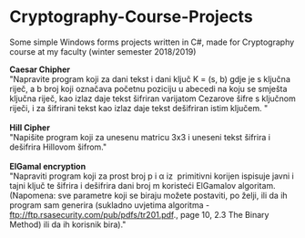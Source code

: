 # Cryptography-Course-Projects
Some simple Windows forms projects written in C#, made for Cryptography course at my faculty (winter semester 2018/2019)

<b>Caesar Chipher</b>
<br>
"Napravite program koji za dani tekst i dani ključ K = (s, b) gdje je s ključna riječ, a b broj koji označava početnu poziciju u abecedi na koju se smješta ključna riječ, kao izlaz daje tekst šifriran varijatom Cezarove šifre s ključnom riječi, i za šifrirani tekst kao izlaz daje tekst dešifriran istim ključem. "
<br>
<br>
<b> Hill Cipher </b>
<br>
"Napišite program koji za unesenu matricu 3x3 i uneseni tekst šifrira i dešifrira Hillovom šifrom."
<br>
<br>
<b>ElGamal encryption</b>
<br>
"Napraviti program koji za prost broj p i &alpha; iz <MATH>\mathbb{Z}_p^*</MATH> primitivni korijen ispisuje javni i tajni ključ te šifrira i dešifrira dani broj m koristeći ElGamalov algoritam.
(Napomena: sve parametre koji se biraju možete postaviti, po želji, ili da ih program sam generira (sukladno uvjetima algoritma - ftp://ftp.rsasecurity.com/pub/pdfs/tr201.pdf., page 10, 2.3 The Binary Method) ili da ih korisnik bira)."
